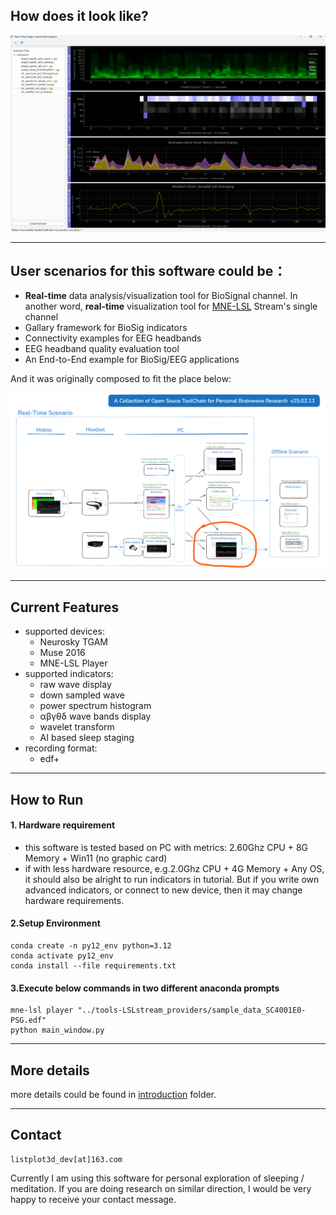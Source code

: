 ## How does it look like?
![app_screenshot](introduction/app_screenshot.png)

-------------------
## User scenarios for this software could be：
* **Real-time** data analysis/visualization tool for BioSignal channel. In another word, **real-time** visualization tool for [MNE-LSL](https://mne.tools/mne-lsl/stable/index.html) Stream's single channel
* Gallary framework for BioSig indicators
* Connectivity examples for EEG headbands
* EEG headband quality evaluation tool
* An End-to-End example for BioSig/EEG applications

And it was originally composed to fit the place below:

![app_positioning](introduction/app_positioning.png)

---------------
## Current Features
* supported devices: 
    - Neurosky TGAM
    - Muse 2016
    - MNE-LSL Player
* supported indicators:
    - raw wave display
    - down sampled wave
    - power spectrum histogram
    - αβγθδ wave bands display
    - wavelet transform
    - AI based sleep staging
* recording format:
    - edf+
---------------
## How to Run
#### 1. Hardware requirement
  * this software is tested based on PC with metrics: 2.60Ghz CPU + 8G Memory + Win11 (no graphic card)
  * if with less hardware resource, e.g.2.0Ghz CPU + 4G Memory + Any OS, it should also be alright to run indicators in tutorial. But if you write own advanced indicators, or connect to new device, then it may change hardware requirements.

#### 2.Setup Environment
    conda create -n py12_env python=3.12
    conda activate py12_env
    conda install --file requirements.txt

#### 3.Execute below commands in two different anaconda prompts
    mne-lsl player "../tools-LSLstream_providers/sample_data_SC4001E0-PSG.edf"
    python main_window.py
   
----------------

## More details
more details could be found in [introduction](introduction) folder.

----------------
## Contact
    listplot3d_dev[at]163.com
Currently I am using this software for personal exploration of sleeping / meditation. 
If you are doing research on similar direction, I would be very happy to receive 
your contact message.

